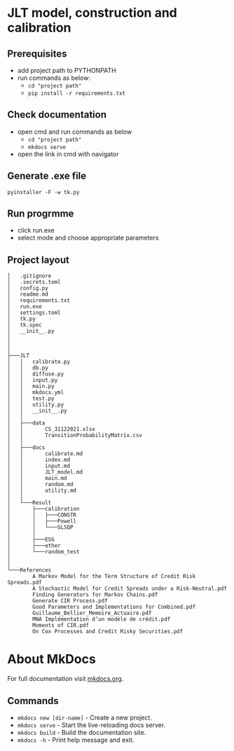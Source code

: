# JLT model, construction and calibration

## Prerequisites
- add project path to PYTHONPATH
- run commands as below:
    * `cd "project path"`
    * `pip install -r requirements.txt`

## Check documentation
- open cmd and run commands as below
    * `cd "project path"`
    * `mkdocs serve`
- open the link in cmd with navigator

## Generate .exe file
`pyinstaller -F -w tk.py`

## Run progrmme
- click run.exe
- select mode and choose appropriate parameters

## Project layout
    │   .gitignore
    │   .secrets.toml
    │   config.py
    │   readme.md
    │   requirements.txt
    │   run.exe
    │   settings.toml
    │   tk.py
    │   tk.spec
    │   __init__.py
    │
    │
    │
    ├───JLT
    │   │   calibrate.py
    │   │   db.py
    │   │   diffuse.py
    │   │   input.py
    │   │   main.py
    │   │   mkdocs.yml
    │   │   test.py
    │   │   utility.py
    │   │   __init__.py
    │   │
    │   ├───data
    │   │       CS_31122021.xlsx
    │   │       TransitionProbabilityMatrix.csv
    │   │
    │   ├───docs
    │   │       calibrate.md
    │   │       index.md
    │   │       input.md
    │   │       JLT_model.md
    │   │       main.md
    │   │       random.md
    │   │       utility.md
    │   │
    │   └───Result
    │       ├───calibration
    │       │   ├───CONSTR
    │       │   ├───Powell
    │       │   └───SLSQP
    │       │
    │       ├───ESG
    │       ├───other
    │       └───random_test
    │    
    │
    └───References
            A Markov Model for the Term Structure of Credit Risk Spreads.pdf
            A Stochastic Model for Credit Spreads under a Risk-Neutral.pdf
            Finding Generators for Markov Chains.pdf
            Generate CIR Process.pdf
            Good Parameters and Implementations for Combined.pdf
            Guillaume_Bellier_Memoire_Actuaire.pdf
            MNA Implémentation d’un modèle de crédit.pdf
            Moments of CIR.pdf
            On Cox Processes and Credit Risky Securities.pdf




# About MkDocs
For full documentation visit [mkdocs.org](https://www.mkdocs.org).

## Commands
* `mkdocs new [dir-name]` - Create a new project.
* `mkdocs serve` - Start the live-reloading docs server.
* `mkdocs build` - Build the documentation site.
* `mkdocs -h` - Print help message and exit.